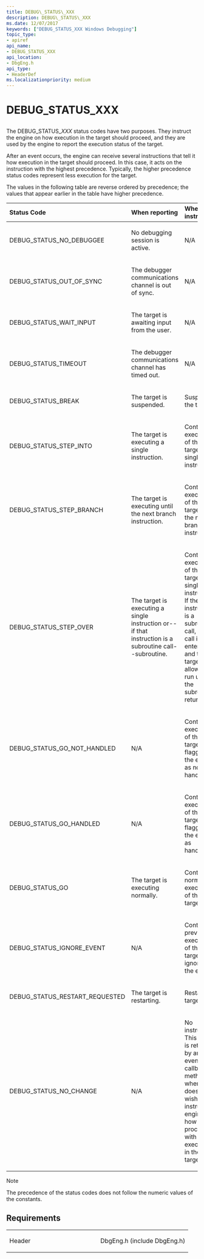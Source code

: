 ```yaml
---
title: DEBUG\_STATUS\_XXX
description: DEBUG\_STATUS\_XXX
ms.date: 12/07/2017
keywords: ["DEBUG_STATUS_XXX Windows Debugging"]
topic_type:
- apiref
api_name:
- DEBUG_STATUS_XXX
api_location:
- DbgEng.h
api_type:
- HeaderDef
ms.localizationpriority: medium
---
```


# DEBUG\_STATUS\_XXX


## <span id="ddk_debug_status_xxx_dbx"></span><span id="DDK_DEBUG_STATUS_XXX_DBX"></span>


The DEBUG\_STATUS\_*XXX* status codes have two purposes. They instruct the engine on how execution in the target should proceed, and they are used by the engine to report the execution status of the target.

After an event occurs, the engine can receive several instructions that tell it how execution in the target should proceed. In this case, it acts on the instruction with the highest precedence. Typically, the higher precedence status codes represent less execution for the target.

The values in the following table are reverse ordered by precedence; the values that appear earlier in the table have higher precedence.

<table>
<colgroup>
<col width="25%" />
<col width="25%" />
<col width="25%" />
<col width="25%" />
</colgroup>
<thead>
<tr class="header">
<th align="left">Status Code</th>
<th align="left">When reporting</th>
<th align="left">When instructing</th>
<th align="left">Precedence</th>
</tr>
</thead>
<tbody>
<tr class="odd">
<td align="left"><p>DEBUG_STATUS_NO_DEBUGGEE</p></td>
<td align="left"><p>No debugging session is active.</p></td>
<td align="left"><p>N/A</p></td>
<td align="left"></td>
</tr>
<tr class="even">
<td align="left"><p>DEBUG_STATUS_OUT_OF_SYNC</p></td>
<td align="left"><p>The debugger communications channel is out of sync.</p></td>
<td align="left"><p>N/A</p></td>
<td align="left"></td>
</tr>
<tr class="odd">
<td align="left"><p>DEBUG_STATUS_WAIT_INPUT</p></td>
<td align="left"><p>The target is awaiting input from the user.</p></td>
<td align="left"><p>N/A</p></td>
<td align="left"></td>
</tr>
<tr class="even">
<td align="left"><p>DEBUG_STATUS_TIMEOUT</p></td>
<td align="left"><p>The debugger communications channel has timed out.</p></td>
<td align="left"><p>N/A</p></td>
<td align="left"></td>
</tr>
<tr class="odd">
<td align="left"><p>DEBUG_STATUS_BREAK</p></td>
<td align="left"><p>The target is suspended.</p></td>
<td align="left"><p>Suspend the target.</p></td>
<td align="left"><p>Highest precedence</p></td>
</tr>
<tr class="even">
<td align="left"><p>DEBUG_STATUS_STEP_INTO</p></td>
<td align="left"><p>The target is executing a single instruction.</p></td>
<td align="left"><p>Continue execution of the target for a single instruction.</p></td>
<td align="left"></td>
</tr>
<tr class="odd">
<td align="left"><p>DEBUG_STATUS_STEP_BRANCH</p></td>
<td align="left"><p>The target is executing until the next branch instruction.</p></td>
<td align="left"><p>Continue execution of the target until the next branch instruction.</p></td>
<td align="left"></td>
</tr>
<tr class="even">
<td align="left"><p>DEBUG_STATUS_STEP_OVER</p></td>
<td align="left"><p>The target is executing a single instruction or--if that instruction is a subroutine call--subroutine.</p></td>
<td align="left"><p>Continue execution of the target for a single instruction. If the instruction is a subroutine call, the call is entered and the target is allowed to run until the subroutine returns.</p></td>
<td align="left"></td>
</tr>
<tr class="odd">
<td align="left"><p>DEBUG_STATUS_GO_NOT_HANDLED</p></td>
<td align="left"><p>N/A</p></td>
<td align="left"><p>Continue execution of the target, flagging the event as not handled.</p></td>
<td align="left"></td>
</tr>
<tr class="even">
<td align="left"><p>DEBUG_STATUS_GO_HANDLED</p></td>
<td align="left"><p>N/A</p></td>
<td align="left"><p>Continue execution of the target, flagging the event as handled.</p></td>
<td align="left"></td>
</tr>
<tr class="odd">
<td align="left"><p>DEBUG_STATUS_GO</p></td>
<td align="left"><p>The target is executing normally.</p></td>
<td align="left"><p>Continue normal execution of the target.</p></td>
<td align="left"></td>
</tr>
<tr class="even">
<td align="left"><p>DEBUG_STATUS_IGNORE_EVENT</p></td>
<td align="left"><p>N/A</p></td>
<td align="left"><p>Continue previous execution of the target, ignoring the event.</p></td>
<td align="left"></td>
</tr>
<tr class="odd">
<td align="left"><p>DEBUG_STATUS_RESTART_REQUESTED</p></td>
<td align="left"><p>The target is restarting.</p></td>
<td align="left"><p>Restart the target.</p></td>
<td align="left"></td>
</tr>
<tr class="even">
<td align="left"><p>DEBUG_STATUS_NO_CHANGE</p></td>
<td align="left"><p>N/A</p></td>
<td align="left"><p>No instruction. This value is returned by an event callback method when it does not wish to instruct the engine how to proceed with execution in the target.</p></td>
<td align="left"><p>Lowest precedence</p></td>
</tr>
</tbody>
</table>

> [!NOTE]
> The precedence of the status codes does not follow the numeric values of the constants.



Requirements
------------

<table>
<colgroup>
<col width="50%" />
<col width="50%" />
</colgroup>
<tbody>
<tr class="odd">
<td align="left"><p>Header</p></td>
<td align="left">DbgEng.h (include DbgEng.h)</td>
</tr>
</tbody>
</table>

 

 





